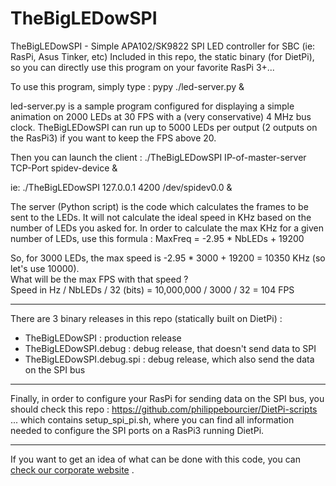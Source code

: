 # TheBigLEDowSPI

TheBigLEDowSPI - Simple APA102/SK9822 SPI LED controller for SBC (ie: RasPi, Asus Tinker, etc)
Included in this repo, the static binary (for DietPi), so you can directly use this program on your favorite RasPi 3+...

To use this program, simply type :
pypy ./led-server.py &

led-server.py is a sample program configured for displaying a simple animation on 2000 LEDs at 30 FPS with a (very conservative) 4 MHz bus clock.
TheBigLEDowSPI can run up to 5000 LEDs per output (2 outputs on the RasPi3) if you want to keep the FPS above 20.

Then you can launch the client :
./TheBigLEDowSPI IP-of-master-server TCP-Port spidev-device &

ie: ./TheBigLEDowSPI 127.0.0.1 4200 /dev/spidev0.0 &

The server (Python script) is the code which calculates the frames to be sent to the LEDs.
It will not calculate the ideal speed in KHz based on the number of LEDs you asked for.
In order to calculate the max KHz for a given number of LEDs, use this formula :
MaxFreq = -2.95 * NbLEDs + 19200

So, for 3000 LEDs, the max speed is -2.95 * 3000 + 19200 = 10350 KHz (so let's use 10000).  
What will be the max FPS with that speed ?  
Speed in Hz / NbLEDs / 32 (bits) = 10,000,000 / 3000 / 32 = 104 FPS

******

There are 3 binary releases in this repo (statically built on DietPi) :
 - TheBigLEDowSPI : production release
 - TheBigLEDowSPI.debug : debug release, that doesn't send data to SPI
 - TheBigLEDowSPI.debug.spi : debug release, which also send the data on the SPI bus

******

Finally, in order to configure your RasPi for sending data on the SPI bus, you should check this repo :
https://github.com/philippebourcier/DietPi-scripts
... which contains setup_spi_pi.sh, where you can find all information needed to configure the SPI ports on a RasPi3 running DietPi.

******

If you want to get an idea of what can be done with this code, you can [check our corporate website](http://www.whilezero.fr/) <!-- {:target="_blank"} -->.

